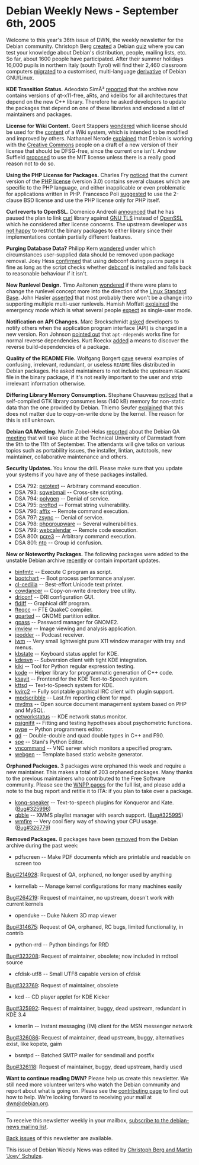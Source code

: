 
Debian Weekly News - September 6th, 2005
========================================


Welcome to this year's 36th issue of DWN, the weekly newsletter for the
Debian community. Christoph Berg [created](https://lists.debian.org/debian-curiosa/2005/08/msg00020.html) a Debian [quiz](http://www.df7cb.de/debian/quiz/) where
you can test your knowledge about Debian's distribution, people, mailing
lists, etc. So far, about 1600 people have participated. After their summer
holidays 16,000 pupils in northern Italy (south Tyrol) will find their 2,460
classroom computers [migrated](http://www.desktoplinux.com/news/NS2079183879.html) to a
customised, multi-language [derivative](http://www.fuss.bz.it/) of
Debian GNU/Linux.


**KDE Transition Status.** Adeodato SimÃ³ [reported](https://lists.debian.org/debian-devel-announce/2005/09/msg00000.html) that the archive now contains versions of qt-x11-free, aRts, and
kdelibs for all architectures that depend on the new C++ library. Therefore
he asked developers to update the packages that depend on one of these
libraries and enclosed a list of maintainers and packages.


**License for Wiki Content.** Geert Stappers [wondered](https://lists.debian.org/debian-legal/2005/08/msg00070.html)
which license should be used for the [content](http://faiwiki.informatik.uni-koeln.de/) of a Wiki system,
which is intended to be modified and improved by others. Nathanael Nerode [explained](https://lists.debian.org/debian-legal/2005/08/msg00078.html)
that Debian is working with the [Creative Commons](http://www.creativecommons.org/) people on a draft of a new version of their license that
should be DFSG-free,
since the current one isn't. Andrew Suffield [proposed](https://lists.debian.org/debian-legal/2005/08/msg00101.html)
to use the MIT license unless there is a really good reason not to do so.


**Using the PHP License for Packages.** Charles Fry [noticed](https://lists.debian.org/debian-legal/2005/08/msg00190.html)
that the current version of the [PHP
license](https://www.debian.org/News/weekly/2005/36/www.php.net/license/3_0.txt) (version 3.0) contains several clauses which are specific to the
PHP language, and either inapplicable or even problematic for applications
written in PHP. Francesco Poli [suggested](https://lists.debian.org/debian-legal/2005/08/msg00233.html)
to use the 2-clause BSD license and use the PHP license only for PHP
itself.


**Curl reverts to OpenSSL.** Domenico Andreoli [announced](https://lists.debian.org/debian-devel/2005/08/msg00314.html)
that he has paused the plan to link [curl](https://packages.debian.org/libcurl3) library against [GNU TLS](https://packages.debian.org/libgnutls11) instead of [OpenSSL](https://packages.debian.org/libssl0.9.7) which he considered
after license concerns. The upstream developer was [not
happy](https://lists.debian.org/debian-devel/2005/08/msg00367.html) to restrict the binary packages to either library since their
implementations contain partially different features.


**Purging Database Data?** Philipp Kern [wondered](https://lists.debian.org/debian-devel/2005/08/msg00318.html)
under which circumstances user-supplied data should be removed upon package
removal. Joey Hess [confirmed](https://lists.debian.org/debian-devel/2005/08/msg00390.html)
that using debconf during `postrm` purge is fine as long as the
script checks whether [debconf](https://packages.debian.org/debconf)
is installed and falls back to reasonable behaviour if it isn't.


**New Runlevel Design.** Timo Aaltonen [wondered](https://lists.debian.org/debian-devel/2005/08/msg00596.html)
if there were plans to change the runlevel concept more into the direction of
the [Linux Standard Base](http://refspecs.freestandards.org/LSB_3.0.0/LSB-Core-generic/LSB-Core-generic/runlevels.html). John Hasler [asserted](https://lists.debian.org/debian-devel/2005/08/msg00609.html)
that most probably there won't be a change into supporting multiple multi-user
runlevels. Hamish Moffatt [explained](https://lists.debian.org/debian-devel/2005/08/msg00689.html)
the emergency mode which is what several people [expect](https://lists.debian.org/debian-devel/2005/08/msg00613.html)
as single-user mode.


**Notification on API Changes.** Marc Brockschmidt [asked](https://lists.debian.org/debian-devel/2005/08/msg00660.html)
developers to notify others when the application program interface (API) is
changed in a new version. Ron Johnson [pointed
out](https://lists.debian.org/debian-devel/2005/08/msg00669.html) that `apt-rdepends` works fine for normal reverse
dependencies. Kurt Roeckx [added](https://lists.debian.org/debian-devel/2005/08/msg00784.html) a
means to discover the reverse build-dependencies of a package.


**Quality of the README File.** Wolfgang Borgert [gave](https://lists.debian.org/debian-devel/2005/08/msg00705.html)
several examples of confusing, irrelevant, redundant, or useless
`README` files distributed in Debian packages. He asked
maintainers to not include the upstream `README` file in the binary
package, if it's not really important to the user and strip irrelevant
information otherwise.


**Differing Library Memory Consumption.** Stephane Chauveau [noticed](https://lists.debian.org/debian-qa/2005/08/msg00076.html)
that a self-compiled GTK library consumes less (140 kB) memory for
non-static data than the one provided by Debian. Thiemo Seufer [explained](https://lists.debian.org/debian-devel/2005/08/msg01556.html)
that this does not matter due to copy-on-write done by the kernel. The reason
for this is still unknown.


**Debian QA Meeting.** Martin Zobel-Helas [reported](https://lists.debian.org/debian-qa/2005/08/msg00085.html)
about the Debian QA [meeting](http://wiki.ftbfs.de/ftbfs/DebianQaMeeting) that will take place at the Technical University of Darmstadt from
the 9th to the 11th of September. The attendants will give talks on various
topics such as portability issues, the installer, lintian, autotools, new
maintainer, collaborative maintenance and others.


**Security Updates.** You know the drill. Please make sure
that you update your systems if you have any of these packages installed.


* DSA 792: [pstotext](https://www.debian.org/security/2005/dsa-792) --
 Arbitrary command execution.
* DSA 793: [sqwebmail](https://www.debian.org/security/2005/dsa-793) --
 Cross-site scripting.
* DSA 794: [polygen](https://www.debian.org/security/2005/dsa-794) --
 Denial of service.
* DSA 795: [proftpd](https://www.debian.org/security/2005/dsa-795) --
 Format string vulnerability.
* DSA 796: [affix](https://www.debian.org/security/2005/dsa-796) --
 Remote command execution.
* DSA 797: [zsync](https://www.debian.org/security/2005/dsa-797) --
 Denial of service.
* DSA 798: [phpgroupware](https://www.debian.org/security/2005/dsa-798) --
 Several vulnerabilities.
* DSA 799: [webcalendar](https://www.debian.org/security/2005/dsa-799) --
 Remote code execution.
* DSA 800: [pcre3](https://www.debian.org/security/2005/dsa-800) --
 Arbitrary command execution.
* DSA 801: [ntp](https://www.debian.org/security/2005/dsa-801) --
 Group id confusion.


**New or Noteworthy Packages.** The following packages were
added to the unstable Debian archive [recently](https://packages.debian.org/unstable/newpkg_main) or contain
important updates.


* [binfmtc](https://packages.debian.org/unstable/utils/binfmtc)
 -- Execute C program as script.
* [bootchart](https://packages.debian.org/unstable/admin/bootchart)
 -- Boot process performance analyser.
* [cl-cedilla](https://packages.debian.org/unstable/text/cl-cedilla)
 -- Best-effort Unicode text printer.
* [cowdancer](https://packages.debian.org/unstable/utils/cowdancer)
 -- Copy-on-write directory tree utility.
* [driconf](https://packages.debian.org/unstable/x11/driconf)
 -- DRI configuration GUI.
* [fldiff](https://packages.debian.org/unstable/text/fldiff)
 -- Graphical diff program.
* [fteqcc](https://packages.debian.org/unstable/devel/fteqcc)
 -- FTE QuakeC compiler.
* [gparted](https://packages.debian.org/unstable/gnome/gparted)
 -- GNOME partition editor.
* [gpass](https://packages.debian.org/unstable/gnome/gpass)
 -- Password manager for GNOME2.
* [imview](https://packages.debian.org/unstable/science/imview)
 -- Image viewing and analysis application.
* [ipodder](https://packages.debian.org/unstable/net/ipodder)
 -- Podcast receiver.
* [jwm](https://packages.debian.org/unstable/x11/jwm)
 -- Very small lightweight pure X11 window manager with tray and menus.
* [kbstate](https://packages.debian.org/unstable/utils/kbstate)
 -- Keyboard status applet for KDE.
* [kdesvn](https://packages.debian.org/unstable/devel/kdesvn)
 -- Subversion client with tight KDE integration.
* [kiki](https://packages.debian.org/unstable/python/kiki)
 -- Tool for Python regular expression testing.
* [kode](https://packages.debian.org/unstable/devel/kode)
 -- Helper library for programmatic generation of C++ code.
* [ksayit](https://packages.debian.org/unstable/utils/ksayit)
 -- Frontend for the KDE Text-to-Speech system.
* [kttsd](https://packages.debian.org/unstable/utils/kttsd)
 -- Text-to-Speech system for KDE.
* [kvirc2](https://packages.debian.org/unstable/net/kvirc2)
 -- Fully scriptable graphical IRC client with plugin support.
* [mpdscribble](https://packages.debian.org/unstable/sound/mpdscribble)
 -- Last.fm reporting client for mpd.
* [mydms](https://packages.debian.org/unstable/web/mydms)
 -- Open source document management system based on PHP and MySQL.
* [networkstatus](https://packages.debian.org/unstable/kde/networkstatus)
 -- KDE network status monitor.
* [psignifit](https://packages.debian.org/unstable/math/psignifit)
 -- Fitting and testing hypotheses about psychometric functions.
* [pype](https://packages.debian.org/unstable/python/pype)
 -- Python programmers editor.
* [qd](https://packages.debian.org/unstable/libs/libqd2.1.142)
 -- Double-double and quad double types in C++ and F90.
* [spe](https://packages.debian.org/unstable/python/spe)
 -- Stani's Python Editor.
* [vncommand](https://packages.debian.org/unstable/x11/vncommand)
 -- VNC server which monitors a specified program.
* [webgen](https://packages.debian.org/unstable/web/webgen)
 -- Template based static website generator.


**Orphaned Packages.** 3 packages were orphaned this week and
require a new maintainer. This makes a total of 203 orphaned packages. Many
thanks to the previous maintainers who contributed to the Free Software
community. Please see the [WNPP pages](https://www.debian.org/devel/wnpp/) for
the full list, and please add a note to the bug report and retitle it to ITA:
if you plan to take over a package.


* [konq-speaker](https://packages.debian.org/unstable/kde/konq-speaker)
 -- Text-to-speech plugins for Konqueror and Kate.
 ([Bug#325996](https://bugs.debian.org/325996))
* [qbble](https://packages.debian.org/unstable/sound/xmms-qbble)
 -- XMMS playlist manager with search support.
 ([Bug#325995](https://bugs.debian.org/325995))
* [wmfire](https://packages.debian.org/unstable/x11/wmfire)
 -- Very cool fiery way of showing your CPU usage.
 ([Bug#326779](https://bugs.debian.org/326779))


**Removed Packages.** 8 packages have been [removed](https://ftp-master.debian.org/removals.txt) from the Debian
archive during the past week:


* pdfscreen -- Make PDF documents which are printable and readable on screen too
   
[Bug#214928](https://bugs.debian.org/214928):
 Request of QA, orphaned, no longer used by anything
* kernellab -- Manage kernel configurations for many machines easily
   
[Bug#264219](https://bugs.debian.org/264219):
 Request of maintainer, no upstream, doesn't work with current kernels
* openduke -- Duke Nukem 3D map viewer
   
[Bug#314675](https://bugs.debian.org/314675):
 Request of QA, orphaned, RC bugs, limited functionality, in contrib
* python-rrd -- Python bindings for RRD
   
[Bug#323208](https://bugs.debian.org/323208):
 Request of maintainer, obsolete; now included in rrdtool source
* cfdisk-utf8 -- Small UTF8 capable version of cfdisk
   
[Bug#323769](https://bugs.debian.org/323769):
 Request of maintainer, obsolete
* kcd -- CD player applet for KDE Kicker
   
[Bug#325992](https://bugs.debian.org/325992):
 Request of maintainer, buggy, dead upstream, redundant in KDE 3.4
* kmerlin -- Instant messaging (IM) client for the MSN messenger network
   
[Bug#326086](https://bugs.debian.org/326086):
 Request of maintainer, dead upstream, buggy, alternatives exist, like kopete, gaim
* bsmtpd -- Batched SMTP mailer for sendmail and postfix
   
[Bug#326118](https://bugs.debian.org/326118):
 Request of maintainer, buggy, dead upstream, hardly used


**Want to continue reading DWN?** Please help us create this
newsletter. We still need more volunteer writers who watch the Debian
community and report about what is going on. Please see the [contributing page](https://www.debian.org/News/weekly/contributing) to find out how
to help. We're looking forward to receiving your mail at [dwn@debian.org](mailto:dwn@debian.org).




---



 To receive this newsletter weekly in your mailbox, [subscribe to the debian-news mailing list](https://lists.debian.org/debian-news/).



[Back issues](https://www.debian.org/News/weekly/) of this newsletter are available.



This issue of Debian Weekly News was edited by [Christoph Berg and Martin 'Joey' Schulze](mailto:dwn@debian.org).




